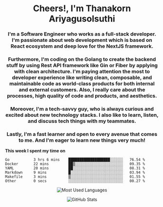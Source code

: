<h1 align="center">Cheers!, I'm Thanakorn Ariyagusolsuthi</h1>

<h3 align="center">I'm a Software Engineer who works as a full-stack developer. I'm passionate about web development which is based on React ecosystem and deep love for the NextJS framework.</h3>
<h3 align="center">
Furthermore, I'm coding on the Golang to create the backend stuff by using Rest API framework like Gin or Fiber by applying with clean architecture. I'm paying attention the most to developer experience like writing clean, composable, and maintainable code as world-class products for both internal and external customers. Also, I really care about the processes, high quality of code and products, and aesthetics.
</h3>
<h3 align="center">
Moreover, I'm a tech-savvy guy, who is always curious and excited about new technology stacks. I also like to learn, listen, and discuss tech things with my teammates.
</h3>
<h3 align="center">
Lastly, I'm a fast learner and open to every avenue that comes to me. And I'm eager to learn new things very much!
</h3>


**This week I spent my time on**
<!--START_SECTION:waka-->

```text
Go           3 hrs 6 mins    ███████████████████░░░░░░   76.54 %
Docker       22 mins         ██▒░░░░░░░░░░░░░░░░░░░░░░   09.35 %
YAML         20 mins         ██░░░░░░░░░░░░░░░░░░░░░░░   08.31 %
Markdown     9 mins          █░░░░░░░░░░░░░░░░░░░░░░░░   03.94 %
Makefile     3 mins          ▒░░░░░░░░░░░░░░░░░░░░░░░░   01.55 %
Other        0 secs          ░░░░░░░░░░░░░░░░░░░░░░░░░   00.27 %
```

<!--END_SECTION:waka-->

<p align="center"><img src="https://github-readme-stats.vercel.app/api/top-langs/?username=thnkrn&layout=compact&hide=html&theme=tokyonight" alt="Most Used Languages" /></p>

<p align="center"><img src="https://github-readme-stats.vercel.app/api?username=thnkrn&show_icons=true&count_private=true&theme=tokyonight" alt="GitHub Stats" /></p>

<!-- <p align="center"><a href="https://wakatime.com"><img src="https://wakatime.com/share/@thnkrn/40092326-d1bd-471b-89da-9a7c63939402.png" /></p>
 -->
